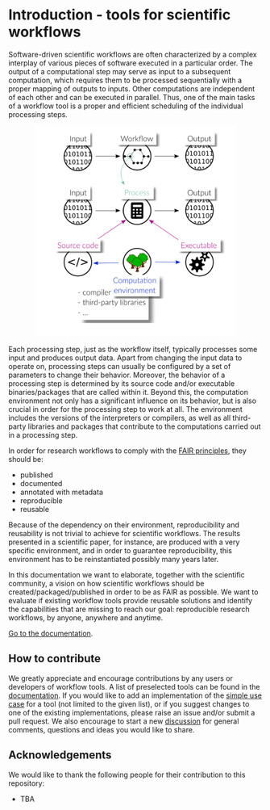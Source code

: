 # Introduction - tools for scientific workflows

Software-driven scientific workflows are often characterized by a complex interplay
of various pieces of software executed in a particular order. The output of a
computational step may serve as input to a subsequent computation, which requires
them to be processed sequentially with a proper mapping of outputs to inputs.
Other computations are independent of each other and can be executed in parallel.
Thus, one of the main tasks of a workflow tool is a proper and efficient scheduling
of the individual processing steps.

<center><img src="./img/workflows.png" width="400"></center>

Each processing step, just as the workflow itself, typically processes some input and
produces output data. Apart from changing the input data to operate on, processing
steps can usually be configured by a set of parameters to change their behavior.
Moreover, the behavior of a processing step is determined by its source code
and/or executable binaries/packages that are called within it. Beyond this, the
computation environment not only has a significant influence on its behavior, but
is also crucial in order for the processing step to work at all. The environment
includes the versions of the interpreters or compilers, as well as all third-party
libraries and packages that contribute to the computations carried out in a
processing step.

In order for research workflows to comply with the
[FAIR principles](https://www.go-fair.org/fair-principles/), they should be:

- published
- documented
- annotated with metadata
- reproducible
- reusable

Because of the dependency on their environment, reproducibility and reusability
is not trivial to achieve for scientific workflows. The results presented in a
scientific paper, for instance, are produced with a very specific environment,
and in order to guarantee reproducibility, this environment has to be reinstantiated
possibly many years later.

In this documentation we want to elaborate, together with the scientific community,
a vision on how scientific workflows should be created/packaged/published in order
to be as FAIR as possible. We want to evaluate if existing workflow tools provide
reusable solutions and identify the capabilities that are missing to reach our goal:
reproducible research workflows, by anyone, anywhere and anytime.

[Go to the documentation](https://nfdi4ingscientificworkflowrequirements.readthedocs.io/en/latest/).

## How to contribute
We greatly appreciate and encourage contributions by any users or developers of 
workflow tools. 
A list of preselected tools can be found in the [documentation](https://nfdi4ingscientificworkflowrequirements.readthedocs.io/en/latest/).
If you would like to add an implementation of the [simple use case](https://nfdi4ingscientificworkflowrequirements.readthedocs.io/en/latest/docs/simpleusecase.html) for a tool
(not limited to the given list), or if you suggest changes to one of the
existing implementations, please raise an issue and/or submit a pull request.
We also encourage to start a new [discussion](https://github.com/BAMresearch/NFDI4IngScientificWorkflowRequirements/discussions)
for general comments, questions and ideas you would like to share.

## Acknowledgements
We would like to thank the following people for their contribution to this repository:
* TBA
